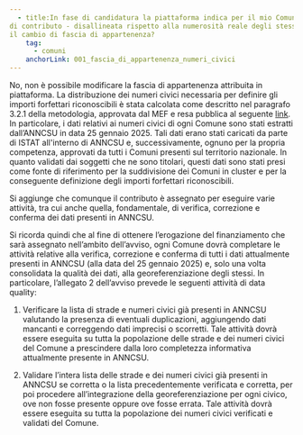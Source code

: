 ```yaml
---
  - title:In fase di candidatura la piattaforma indica per il mio Comune una fascia di appartenenza dei numeri civici - e quindi
di contributo - disallineata rispetto alla numerosità reale degli stessi per come risulta alla data odierna. Possiamo richiedere
il cambio di fascia di appartenenza?
    tag:
      - comuni
    anchorLink: 001_fascia_di_appartenenza_numeri_civici
---
```


No, non è possibile modificare la fascia di appartenenza attribuita in piattaforma. La distribuzione dei numeri civici necessaria per
definire gli importi forfettari riconoscibili è stata calcolata come descritto nel paragrafo 3.2.1 della metodologia, approvata dal MEF
e resa pubblica al seguente [link][1]. 
In particolare, i dati relativi ai numeri civici di ogni Comune sono stati estratti dall’ANNCSU in data 25 gennaio 2025.
Tali dati erano stati caricati da parte di ISTAT all'interno di ANNCSU e, successivamente, ognuno per la propria competenza, approvati
da tutti i Comuni presenti sul territorio nazionale. In quanto validati dai soggetti che ne sono titolari, questi dati sono stati presi
come fonte di riferimento per la suddivisione dei Comuni in cluster e per la conseguente definizione degli importi forfettari
riconoscibili.   

Si aggiunge che comunque il contributo è assegnato per eseguire varie attività, tra cui anche quella, fondamentale, di verifica,
correzione e conferma dei dati presenti in ANNCSU. 

Si ricorda quindi che al fine di ottenere l’erogazione del finanziamento che sarà assegnato nell’ambito dell’avviso, ogni Comune dovrà
completare le attività relative alla verifica, correzione e conferma di tutti i dati attualmente presenti in ANNCSU (alla data del 25
gennaio 2025) e, solo una volta consolidata la qualità dei dati, alla georeferenziazione degli stessi. In particolare, l’allegato 2
dell’avviso prevede le seguenti attività di data quality: 

1. Verificare la lista di strade e numeri civici già presenti in ANNCSU valutando la presenza di eventuali duplicazioni, aggiungendo
dati mancanti e correggendo dati imprecisi o scorretti. Tale attività dovrà essere eseguita su tutta la popolazione delle strade e dei
numeri civici del Comune a prescindere dalla loro completezza informativa attualmente presente in ANNCSU. 

2. Validare l’intera lista delle strade e dei numeri civici già presenti in ANNCSU se corretta o la lista precedentemente verificata
e corretta, per poi procedere all’integrazione della georeferenziazione per ogni civico, ove non fosse presente oppure ove fosse errata.
Tale attività dovrà essere eseguita su tutta la popolazione dei numeri civici verificati e validati del Comune.
 
[1]: https://presidenza.governo.it/AmministrazioneTrasparente/Sovvenzioni/CriteriModalita/Piattaforma_Digitale_Nazionale_Dati/Maggio_2025_ANNCSU/Metodologia_Comuni-ANNCSU%201_3_1.pdf

